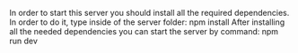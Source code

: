 In order to start this server you should install all the required dependencies.
In order to do it, type inside of the server folder: npm install
After installing all the needed dependencies you can start the server by command: npm run dev
